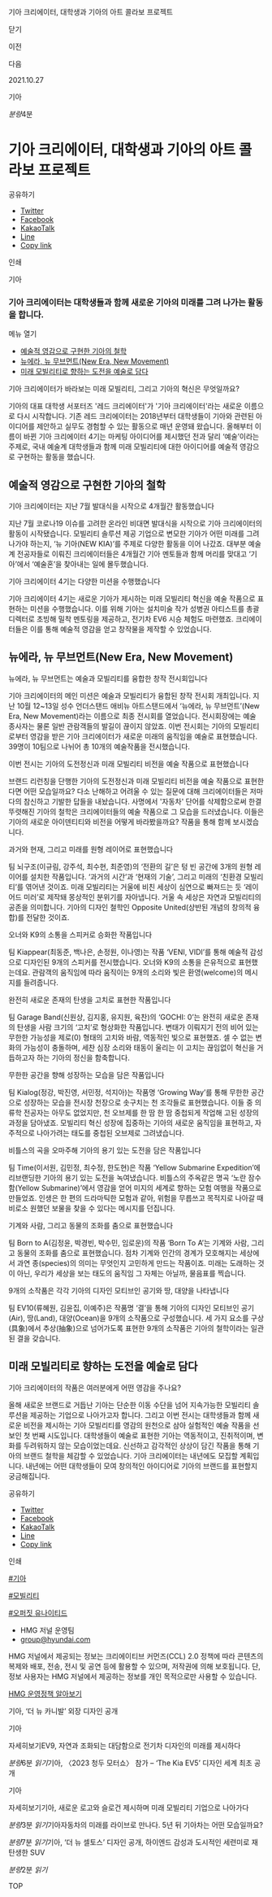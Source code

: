 기아 크리에이터, 대학생과 기아의 아트 콜라보 프로젝트






닫기

이전

다음

2021.10.27

기아


*분량*4분

# 기아 크리에이터, 대학생과 기아의 아트 콜라보 프로젝트

공유하기

* [Twitter](# "새창으로 열림")
* [Facebook](# "새창으로 열림")
* [KakaoTalk](# "새창으로 열림")
* [Line](# "새창으로 열림")
* [Copy link](#)

인쇄

기아



### 기아 크리에이터는 대학생들과 함께 새로운 기아의 미래를 그려 나가는 활동을 합니다.

메뉴 열기

* [예술적 영감으로 구현한 기아의 철학](#target3)
* [뉴에라, 뉴 무브먼트(New Era, New Movement)](#target8)
* [미래 모빌리티로 향하는 도전을 예술로 담다](#target27)



기아 크리에이터가 바라보는 미래 모빌리티, 그리고 기아의 혁신은 무엇일까요?



기아의 대표 대학생 서포터즈 '레드 크리에이터'가 '기아 크리에이터'라는 새로운 이름으로 다시 시작합니다. 기존 레드 크리에이터는 2018년부터 대학생들이 기아와 관련된 아이디어를 제안하고 실무도 경험할 수 있는 활동으로 매년 운영돼 왔습니다. 올해부터 이름이 바뀐 기아 크리에이터 4기는 마케팅 아이디어를 제시했던 전과 달리 ‘예술’이라는 주제로, 국내 예술계 대학생들과 함께 미래 모빌리티에 대한 아이디어를 예술적 영감으로 구현하는 활동을 했습니다.

## 예술적 영감으로 구현한 기아의 철학



기아 크리에이터는 지난 7월 발대식을 시작으로 4개월간 활동했습니다



지난 7월 코로나19 이슈를 고려한 온라인 비대면 발대식을 시작으로 기아 크리에이터의 활동이 시작됐습니다. 모빌리티 솔루션 제공 기업으로 변모한 기아가 어떤 미래를 그려 나가야 하는지, ‘뉴 기아(NEW KIA)’를 주제로 다양한 활동을 이어 나갔죠. 대부분 예술계 전공자들로 이뤄진 크리에이터들은 4개월간 기아 멘토들과 함께 머리를 맞대고 ‘기아’에서 ‘예술혼’을 찾아내는 일에 몰두했습니다.

기아 크리에이터 4기는 다양한 미션을 수행했습니다



기아 크리에이터 4기는 새로운 기아가 제시하는 미래 모빌리티 혁신을 예술 작품으로 표현하는 미션을 수행했습니다. 이를 위해 기아는 설치미술 작가 성병권 아티스트를 총괄 디렉터로 초빙해 밀착 멘토링을 제공하고, 전기차 EV6 시승 체험도 마련했죠. 크리에이터들은 이를 통해 예술적 영감을 얻고 창작물을 제작할 수 있었습니다.

## 뉴에라, 뉴 무브먼트(New Era, New Movement)



뉴에라, 뉴 무브먼트는 예술과 모빌리티를 융합한 창작 전시회입니다



기아 크리에이터의 메인 미션은 예술과 모빌리티가 융합된 창작 전시회 개최입니다. 지난 10월 12~13일 성수 언더스탠드 애비뉴 아트스탠드에서 ‘뉴에라, 뉴 무브먼트’(New Era, New Movement)라는 이름으로 최종 전시회를 열었습니다. 전시회장에는 예술 종사자는 물론 일반 관람객들의 발길이 끊이지 않았죠. 이번 전시회는 기아의 모빌리티로부터 영감을 받은 기아 크리에이터가 새로운 미래의 움직임을 예술로 표현했습니다. 39명이 10팀으로 나뉘어 총 10개의 예술작품을 전시했습니다.

이번 전시는 기아의 도전정신과 미래 모빌리티 비전을 예술 작품으로 표현했습니다



브랜드 리런칭을 단행한 기아의 도전정신과 미래 모빌리티 비전을 예술 작품으로 표현한다면 어떤 모습일까요? 다소 난해하고 어려울 수 있는 질문에 대해 크리에이터들은 저마다의 참신하고 기발한 답들을 내놨습니다. 사명에서 '자동차' 단어를 삭제함으로써 한결 뚜렷해진 기아의 철학은 크리에이터들의 예술 작품으로 그 모습을 드러냈습니다. 이들은 기아의 새로운 아이덴티티와 비전을 어떻게 바라봤을까요? 작품을 통해 함께 보시겠습니다.

과거와 현재, 그리고 미래를 원형 레이어로 표현했습니다



팀 뇌구조(이규림, 강주석, 최수현, 최준영)의 ‘전환의 길’은 텅 빈 공간에 3개의 원형 레이어를 설치한 작품입니다. ‘과거의 시간’과 ‘현재의 기술’, 그리고 미래의 ‘친환경 모빌리티’를 엮어낸 것이죠. 미래 모빌리티는 거울에 비친 세상이 심연으로 빠져드는 듯 ‘레이어드 미러’로 제작돼 몽상적인 분위기를 자아냅니다. 거울 속 세상은 자연과 모빌리티의 공존을 의미합니다. 기아의 디자인 철학인 Opposite United(상반된 개념의 창의적 융합)를 전달한 것이죠.

오너와 K9의 소통을 스피커로 승화한 작품입니다



팀 Kiappear(최동준, 백나은, 손정원, 이나영)는 작품 ‘VENI, VIDI’를 통해 예술적 감성으로 디자인된 9개의 스피커를 전시했습니다. 오너와 K9의 소통을 은유적으로 표현했는데요. 관람객의 움직임에 따라 움직이는 9개의 소리와 빛은 환영(welcome)의 메시지를 들려줍니다.

완전히 새로운 존재의 탄생을 고치로 표현한 작품입니다



팀 Garage Band(신원상, 김지홍, 유지원, 육찬)의 ‘GOCHI: 0’는 완전히 새로운 존재의 탄생을 사람 크기의 ‘고치’로 형상화한 작품입니다. 변태가 이뤄지기 전의 비어 있는 무한한 가능성을 제로(0) 형태의 고치와 바람, 역동적인 빛으로 표현했죠. 셀 수 없는 변화의 가능성이 충돌하며, 세찬 심장 소리와 태동이 울리는 이 고치는 끊임없이 혁신을 거듭하고자 하는 기아의 정신을 함축합니다.

무한한 공간을 향해 성장하는 모습을 담은 작품입니다



팀 Kialog(정강, 박진영, 서민정, 석지아)는 작품명 ‘Growing Way’를 통해 무한한 공간으로 성장하는 모습을 전시장 천장으로 솟구치는 천 조각들로 표현했습니다. 이들 중 의류학 전공자는 아무도 없었지만, 천 오브제를 한 땀 한 땀 중첩되게 작업해 고된 성장의 과정을 담아냈죠. 모빌리티 혁신 성장에 집중하는 기아의 새로운 움직임을 표현하고, 자주적으로 나아가려는 태도를 중첩된 오브제로 그려냈습니다.

비틀스의 곡을 오마주해 기아의 용기 있는 도전을 담은 작품입니다



팀 Time(이서원, 김민정, 최수정, 한도현)은 작품 ‘Yellow Submarine Expedition’에 리브랜딩한 기아의 용기 있는 도전을 녹여냈습니다. 비틀스의 주옥같은 명곡 ‘노란 잠수함(Yellow Submarine)’에서 영감을 얻어 미지의 세계로 향하는 모험 여행을 작품으로 만들었죠. 인생은 한 편의 드라마틱한 모험과 같아, 위험을 무릅쓰고 목적지로 나아갈 때 비로소 원했던 보물을 찾을 수 있다는 메시지를 던집니다.

기계와 사람, 그리고 동물의 조화를 춤으로 표현했습니다



팀 Born to A(김정윤, 박경빈, 박수민, 임로운)의 작품 ‘Born To A’는 기계와 사람, 그리고 동물의 조화를 춤으로 표현했습니다. 점차 기계와 인간의 경계가 모호해지는 세상에서 과연 종(species)의 의미는 무엇인지 고민하게 만드는 작품이죠. 미래는 도래하는 것이 아닌, 우리가 세상을 보는 태도의 움직임 그 자체는 아닐까, 물음표를 찍습니다.

9개의 소작품은 각각 기아의 디자인 모티브인 공기와 땅, 대양을 나타냅니다



팀 EV10(류혜원, 김윤집, 이예주)은 작품명 ‘결’을 통해 기아의 디자인 모티브인 공기(Air), 땅(Land), 대양(Ocean)을 9개의 소작품으로 구성했습니다. 세 가지 요소를 구상(具象)에서 추상(抽象)으로 넘어가도록 표현한 9개의 소작품은 기아의 철학이라는 일관된 결을 갖습니다.

## 미래 모빌리티로 향하는 도전을 예술로 담다



기아 크리에이터의 작품은 여러분에게 어떤 영감을 주나요?



올해 새로운 브랜드로 거듭난 기아는 단순한 이동 수단을 넘어 지속가능한 모빌리티 솔루션을 제공하는 기업으로 나아가고자 합니다. 그리고 이번 전시는 대학생들과 함께 새로운 비전을 제시하는 기아 모빌리티를 영감의 원천으로 삼아 실험적인 예술 작품을 선보인 첫 번째 시도입니다. 대학생들이 예술로 표현한 기아는 역동적이고, 진취적이며, 변화를 두려워하지 않는 모습이었는데요. 신선하고 감각적인 상상이 담긴 작품을 통해 기아의 브랜드 철학을 체감할 수 있었습니다. 기아 크리에이터는 내년에도 모집할 계획입니다. 내년에는 어떤 대학생들이 모여 창의적인 아이디어로 기아의 브랜드를 표현할지 궁금해집니다.



공유하기

* [Twitter](# "새창으로 열림")
* [Facebook](# "새창으로 열림")
* [KakaoTalk](# "새창으로 열림")
* [Line](# "새창으로 열림")
* [Copy link](#)

인쇄

[#기아](/tag/723)

[#모빌리티](/tag/1074)

[#오퍼짓 유나이티드](/tag/1518)



* HMG 저널 운영팀
* [group@hyundai.com](mailto:group@hyundai.com)

HMG 저널에서 제공되는 정보는 크리에이티브 커먼즈(CCL) 2.0 정책에 따라 콘텐츠의 복제와 배포, 전송, 전시 및 공연 등에 활용할 수 있으며, 저작권에 의해 보호됩니다.
단, 정보 사용자는 HMG 저널에서 제공하는 정보를 개인 목적으로만 사용할 수 있습니다.

[HMG 운영정책 알아보기](/footer/operationRegist)

기아, ‘더 뉴 카니발’ 외장 디자인 공개

기아

 자세히보기EV9, 자연과 조화되는 대담함으로 전기차 디자인의 미래를 제시하다

*분량*6분 *읽기*기아, 〈2023 청두 모터쇼〉 참가 – ‘The Kia EV5’ 디자인 세계 최초 공개

기아

 자세히보기기아, 새로운 로고와 슬로건 제시하며 미래 모빌리티 기업으로 나아가다

*분량*3분 *읽기*기아자동차의 미래를 라이브로 만나다. 5년 뒤 기아차는 어떤 모습일까요?

*분량*7분 *읽기*기아, ‘더 뉴 셀토스’ 디자인 공개, 하이엔드 감성과 도시적인 세련미로 재탄생한 SUV

*분량*2분 *읽기*

TOP
